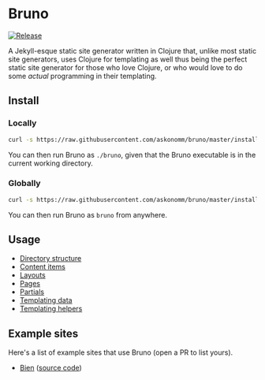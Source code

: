 # Bruno

[![Release](https://github.com/askonomm/bruno/actions/workflows/release.yml/badge.svg)](https://github.com/askonomm/bruno/actions/workflows/release.yml)

A Jekyll-esque static site generator written in Clojure that, unlike most static site generators, uses Clojure for
templating as well thus being the perfect static site generator for those who love Clojure, or who would love to do
some _actual_ programming in their templating.

## Install

### Locally

```bash
curl -s https://raw.githubusercontent.com/askonomm/bruno/master/install.sh | bash -s
```

You can then run Bruno as `./bruno`, given that the Bruno executable is in the current working directory.

### Globally

```bash
curl -s https://raw.githubusercontent.com/askonomm/bruno/master/install.sh | bash -s -- -g
```

You can then run Bruno as `bruno` from anywhere.

## Usage

- [Directory structure](#)
- [Content items](#)
- [Layouts](#)
- [Pages](#)
- [Partials](#)
- [Templating data](#)
- [Templating helpers](#)

## Example sites

Here's a list of example sites that use Bruno (open a PR to list yours).

- [Bien](https://bien.ee) ([source code](https://github.com/askonomm/bien.ee))
